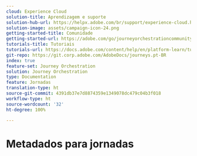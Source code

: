 ```yaml
---
cloud: Experience Cloud
solution-title: Aprendizagem e suporte
solution-hub-url: https://helpx.adobe.com/br/support/experience-cloud.html
solution-image: assets/campaign-icon-24.png
getting-started-title: Comunidade
getting-started-url: https://adobe.com/go/journeyorchestrationcommunity
tutorials-title: Tutoriais
tutorials-url: https://docs.adobe.com/content/help/en/platform-learn/tutorials/journey-orchestration/introduction.html
git-repo: https://git.corp.adobe.com/AdobeDocs/journeys.pt-BR
index: true
feature-set: Journey Orchestration
solution: Journey Orchestration
type: Documentation
feature: Jornadas
translation-type: ht
source-git-commit: 4391db37e7d8874359e1349078dc479c04b3f018
workflow-type: ht
source-wordcount: '32'
ht-degree: 100%

---
```



# Metadados para jornadas
